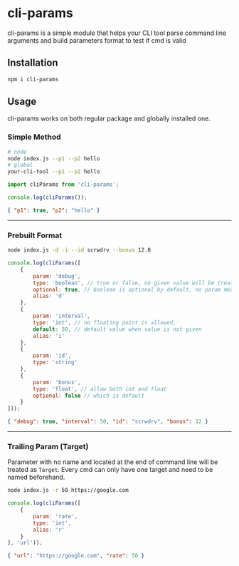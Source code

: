 # cli-params
 cli-params is a simple module that helps your CLI tool parse command line arguments and build parameters format to test if cmd is valid


## Installation

```sh
npm i cli-params
```

## Usage
cli-params works on both regular package and globally installed one.

### Simple Method
```sh
# node
node index.js --p1 --p2 hello
# global
your-cli-tool --p1 --p2 hello
```
```js
import cliParams from 'cli-params';

console.log(cliParams());
```
```json
{ "p1": true, "p2": "hello" }
```
---
### Prebuilt Format
```sh
node index.js -d -i --id scrwdrv --bonus 12.0
```
```js
console.log(cliParams([
    {
        param: 'debug',
        type: 'boolean', // true or false, no given value will be treated as `true`
        optional: true, // boolean is optional by default, no param means `false`
        alias: 'd'
    },
    {
        param: 'interval',
        type: 'int', // no floating point is allowed,
        default: 50, // default value when value is not given
        alias: 'i'
    },
    {
        param: 'id',
        type: 'string'
    },
    {
        param: 'bonus',
        type: 'float', // allow both int and float
        optional: false // which is default
    }
]));
```
```json
{ "debug": true, "interval": 50, "id": "scrwdrv", "bonus": 12 }
```
---
### Trailing Param (Target)
Parameter with no name and located at the end of command line will be treated as `Target`. Every cmd can only have one target and need to be named beforehand.

```sh
node index.js -r 50 https://google.com
```
```js
console.log(cliParams([
    {
        param: 'rate',
        type: 'int',
        alias: 'r'
    }
], 'url'));
```
```json
{ "url": "https://google.com", "rate": 50 }
```